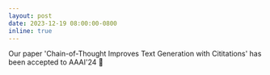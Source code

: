 ```yaml
---
layout: post
date: 2023-12-19 08:00:00-0800
inline: true
---
```


Our paper 'Chain-of-Thought Improves Text Generation with Cititations' has been accepted to AAAI'24 🎉
